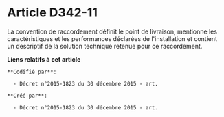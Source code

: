 # Article D342-11

La convention de raccordement définit le point de livraison, mentionne les caractéristiques et les performances déclarées de
l'installation et contient un descriptif de la solution technique retenue pour ce raccordement.

**Liens relatifs à cet article**

	**Codifié par**:

	  - Décret n°2015-1823 du 30 décembre 2015 - art.

	**Créé par**:

	  - Décret n°2015-1823 du 30 décembre 2015 - art.
